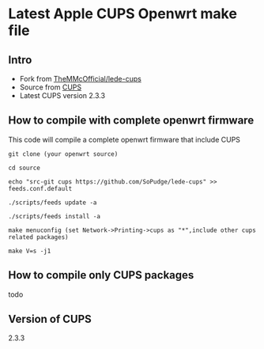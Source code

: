# Latest Apple CUPS Openwrt make file

## Intro
- Fork from [TheMMcOfficial/lede-cups](https://github.com/TheMMcOfficial/lede-cups)
- Source from [CUPS](https://github.com/apple/cups)
- Latest CUPS version 2.3.3

## How to compile with complete openwrt firmware

This code will compile a complete openwrt firmware that include CUPS
```
git clone (your openwrt source)

cd source

echo "src-git cups https://github.com/SoPudge/lede-cups" >> feeds.conf.default

./scripts/feeds update -a

./scripts/feeds install -a

make menuconfig (set Network->Printing->cups as "*",include other cups related packages)

make V=s -j1
```

## How to compile only CUPS packages
todo

## Version of CUPS
2.3.3
